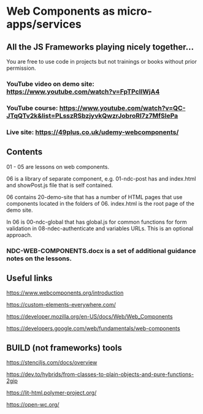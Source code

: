# Web Components as micro-apps/services
## All the JS Frameworks playing nicely together...

You are free to use code in projects but not trainings or books without prior permission.

### YouTube video on demo site: https://www.youtube.com/watch?v=FpTPcIlWjA4

### YouTube course: https://www.youtube.com/watch?v=QC-JTqQTv2k&list=PLsszRSbzjyvkQwzrJobroRl7z7MfSlePa

### Live site: https://49plus.co.uk/udemy-webcomponents/
## Contents

01 - 05 are lessons on web components.

06 is a library of separate component, e.g. 01-ndc-post has and index.html and showPost.js file that is self contained.

06 contains 20-demo-site that has a number of HTML pages that use components located in the folders of 06. index.html is the root page of the demo site.

In 06 is 00-ndc-global that has global.js for common functions for form validation in 08-ndec-authenticate and variables URLs. This is an optional approach.

### NDC-WEB-COMPONENTS.docx is a set of additional guidance notes on the lessons.

## Useful links

https://www.webcomponents.org/introduction

https://custom-elements-everywhere.com/

https://developer.mozilla.org/en-US/docs/Web/Web_Components

https://developers.google.com/web/fundamentals/web-components

## BUILD (not frameworks) tools

https://stenciljs.com/docs/overview

https://dev.to/hybrids/from-classes-to-plain-objects-and-pure-functions-2gip

https://lit-html.polymer-project.org/

https://open-wc.org/
